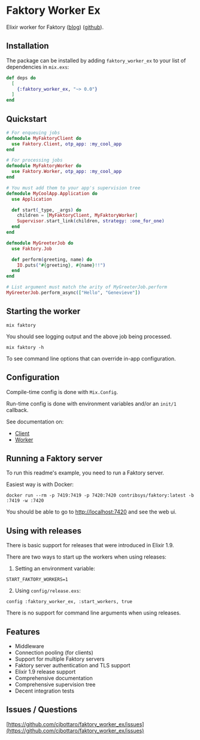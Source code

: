 # Faktory Worker Ex

Elixir worker for Faktory ([blog](http://www.mikeperham.com/2017/10/24/introducing-faktory/)) ([github](https://github.com/contribsys/faktory)).

## Installation

The package can be installed by adding `faktory_worker_ex` to your list of dependencies in `mix.exs`:
```elixir
def deps do
  [
    {:faktory_worker_ex, "~> 0.0"}
  ]
end
```

## Quickstart

```elixir
# For enqueuing jobs
defmodule MyFaktoryClient do
  use Faktory.Client, otp_app: :my_cool_app
end

# For processing jobs
defmodule MyFaktoryWorker do
  use Faktory.Worker, otp_app: :my_cool_app
end

# You must add them to your app's supervision tree
defmodule MyCoolApp.Application do
  use Application

  def start(_type, _args) do
    children = [MyFaktoryClient, MyFaktoryWorker]
    Supervisor.start_link(children, strategy: :one_for_one)
  end
end

defmodule MyGreeterJob do
  use Faktory.Job

  def perform(greeting, name) do
    IO.puts("#{greeting}, #{name}!!")
  end
end

# List argument must match the arity of MyGreeterJob.perform
MyGreeterJob.perform_async(["Hello", "Genevieve"])
```

## Starting the worker

`mix faktory`

You should see logging output and the above job being processed.

`mix faktory -h`

To see command line options that can override in-app configuration.

## Configuration

Compile-time config is done with `Mix.Config`.

Run-time config is done with environment variables and/or an `init/1` callback.

See documentation on:
* [Client](https://hexdocs.pm/faktory_worker_ex/Faktory.Client.html)
* [Worker](https://hexdocs.pm/faktory_worker_ex/Faktory.Worker.html)

## Running a Faktory server

To run this readme's example, you need to run a Faktory server.

Easiest way is with Docker:
```
docker run --rm -p 7419:7419 -p 7420:7420 contribsys/faktory:latest -b :7419 -w :7420
```

You should be able to go to [http://localhost:7420](http://localhost:7420) and see the web ui.

## Using with releases

There is basic support for releases that were introduced in Elixir 1.9.

There are two ways to start up the workers when using releases:

1. Setting an environment variable:
```
START_FAKTORY_WORKERS=1
```
2. Using `config/release.exs`:
```
config :faktory_worker_ex, :start_workers, true
```

There is no support for command line arguments when using releases.

## Features

* Middleware
* Connection pooling (for clients)
* Support for multiple Faktory servers
* Faktory server authentication and TLS support
* Elixir 1.9 release support
* Comprehensive documentation
* Comprehensive supervision tree
* Decent integration tests

## Issues / Questions

[https://github.com/cjbottaro/faktory_worker_ex/issues](https://github.com/cjbottaro/faktory_worker_ex/issues)
